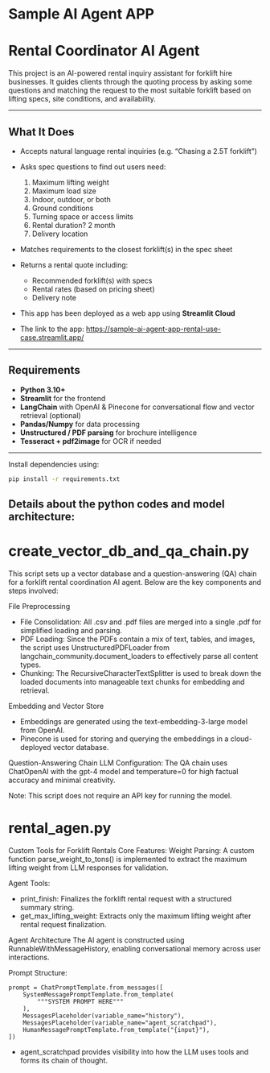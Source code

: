 # Sample AI Agent APP

# Rental Coordinator AI Agent

This project is an AI-powered rental inquiry assistant for forklift hire businesses. It guides clients through the quoting process by asking some questions and matching the request to the most suitable forklift based on lifting specs, site conditions, and availability.

---

## What It Does

- Accepts natural language rental inquiries (e.g. “Chasing a 2.5T forklift”)
- Asks spec questions to find out users need:
   1) Maximum lifting weight
   2) Maximum load size
   3) Indoor, outdoor, or both
   4) Ground conditions
   5) Turning space or access limits
   6) Rental duration? 2 month
   7) Delivery location
- Matches requirements to the closest forklift(s) in the spec sheet
- Returns a rental quote including:
  - Recommended forklift(s) with specs
  - Rental rates (based on pricing sheet)
  - Delivery note

- This app has been deployed as a web app using **Streamlit Cloud**
- The link to the app: https://sample-ai-agent-app-rental-use-case.streamlit.app/

---

## Requirements 

- **Python 3.10+**
- **Streamlit** for the frontend
- **LangChain** with OpenAI & Pinecone for conversational flow and vector retrieval (optional)
- **Pandas/Numpy** for data processing
- **Unstructured / PDF parsing** for brochure intelligence
- **Tesseract + pdf2image** for OCR if needed

---

Install dependencies using:

```bash
pip install -r requirements.txt
```

## Details about the python codes and model architecture:

# create_vector_db_and_qa_chain.py
This script sets up a vector database and a question-answering (QA) chain for a forklift rental coordination AI agent.
Below are the key components and steps involved:

File Preprocessing
- File Consolidation: All .csv and .pdf files are merged into a single .pdf for simplified loading and parsing.
- PDF Loading: Since the PDFs contain a mix of text, tables, and images, the script uses UnstructuredPDFLoader from langchain_community.document_loaders to effectively parse all content types.
- Chunking: The RecursiveCharacterTextSplitter is used to break down the loaded documents into manageable text chunks for embedding and retrieval.

Embedding and Vector Store
- Embeddings are generated using the text-embedding-3-large model from OpenAI.
- Pinecone is used for storing and querying the embeddings in a cloud-deployed vector database.

Question-Answering Chain
LLM Configuration: The QA chain uses ChatOpenAI with the gpt-4 model and temperature=0 for high factual accuracy and minimal creativity.

Note: This script does not require an API key for running the model.

# rental_agen.py
Custom Tools for Forklift Rentals
Core Features:
Weight Parsing: A custom function parse_weight_to_tons() is implemented to extract the maximum lifting weight from LLM responses for validation.

Agent Tools:
- print_finish: Finalizes the forklift rental request with a structured summary string.
- get_max_lifting_weight: Extracts only the maximum lifting weight after rental request finalization.

Agent Architecture
The AI agent is constructed using RunnableWithMessageHistory, enabling conversational memory across user interactions.

Prompt Structure:
```
prompt = ChatPromptTemplate.from_messages([
    SystemMessagePromptTemplate.from_template(
        """SYSTEM PROMPT HERE"""
    ),
    MessagesPlaceholder(variable_name="history"),
    MessagesPlaceholder(variable_name="agent_scratchpad"),
    HumanMessagePromptTemplate.from_template("{input}"),
])
```

- agent_scratchpad provides visibility into how the LLM uses tools and forms its chain of thought.



